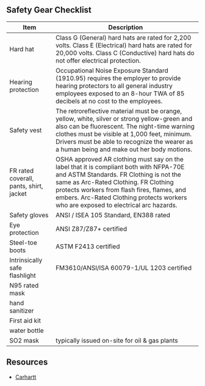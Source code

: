 ## Safety Gear Checklist
| Item | Description |
| --- | --- |
| Hard hat | Class G (General) hard hats are rated for 2,200 volts. Class E (Electrical) hard hats are rated for 20,000 volts. Class C (Conductive) hard hats do not offer electrical protection. |
| Hearing protection | Occupational Noise Exposure Standard (1910.95) requires the employer to provide hearing protectors to all general industry employees exposed to an 8-hour TWA of 85 decibels at no cost to the employees. |
| Safety vest | The retroreflective material must be orange, yellow, white, silver or strong yellow-green and also can be fluorescent. The night-time warning clothes must be visible at 1,000 feet, minimum. Drivers must be able to recognize the wearer as a human being and make out her body motions. |
| FR rated coverall, pants, shirt, jacket | OSHA approved AR clothing must say on the label that it is compliant both with NFPA-70E and ASTM Standards. FR Clothing is not the same as Arc-Rated Clothing. FR Clothing protects workers from flash fires, flames, and embers. Arc-Rated Clothing protects workers who are exposed to electrical arc hazards. |
| Safety gloves | ANSI / ISEA 105 Standard,  EN388 rated |
| Eye protection | ANSI Z87/Z87+ certified|
| Steel-toe boots |ASTM F2413 certified |
| Intrinsically safe flashlight | FM3610/ANSI/ISA 60079-1/UL 1203 certified |
| N95 rated mask | |
| hand sanitizer | |
| First aid kit | |
| water bottle ||
| SO2 mask | typically issued on-site for oil & gas plants | |

## Resources
* [Carhartt](https://www.carhartt.com)
